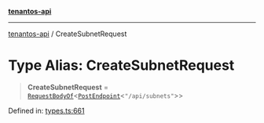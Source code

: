 [**tenantos-api**](../README.md)

***

[tenantos-api](../globals.md) / CreateSubnetRequest

# Type Alias: CreateSubnetRequest

> **CreateSubnetRequest** = [`RequestBodyOf`](RequestBodyOf.md)\<[`PostEndpoint`](PostEndpoint.md)\<`"/api/subnets"`\>\>

Defined in: [types.ts:661](https://github.com/shadmanZero/tenantos-api/blob/b1ba837cafbeb4e057ec12e90b81a7c5ea5b383f/src/types.ts#L661)
